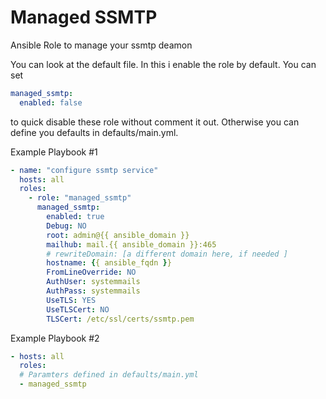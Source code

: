 # Managed SSMTP

Ansible Role to manage your ssmtp deamon

You can look at the default file. In this i enable the role by default. You can set
```yaml
managed_ssmtp:
  enabled: false
```
to quick disable these role without comment it out. Otherwise you can define you defaults in defaults/main.yml.


Example Playbook #1
```yaml
- name: "configure ssmtp service"
  hosts: all
  roles:
    - role: "managed_ssmtp"
      managed_ssmtp:
        enabled: true
        Debug: NO
        root: admin@{{ ansible_domain }}
        mailhub: mail.{{ ansible_domain }}:465
        # rewriteDomain: [a different domain here, if needed ]
        hostname: {{ ansible_fqdn }}
        FromLineOverride: NO
        AuthUser: systemmails
        AuthPass: systemmails
        UseTLS: YES
        UseTLSCert: NO
        TLSCert: /etc/ssl/certs/ssmtp.pem
```

Example Playbook #2
```yaml
- hosts: all
  roles:
  # Paramters defined in defaults/main.yml
  - managed_ssmtp
```
